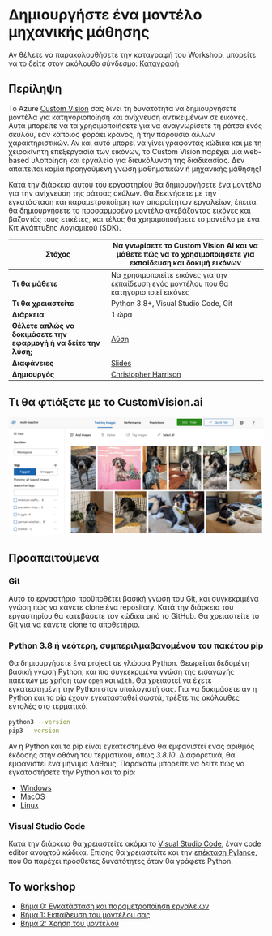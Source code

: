 # Δημιουργήστε ένα μοντέλο μηχανικής μάθησης

Αν θέλετε να παρακολουθήσετε την καταγραφή του Workshop, μπορείτε να το δείτε στον ακόλουθο σύνδεσμο: [Καταγραφή](https://cutt.ly/workshop-dog)

## Περίληψη

Το Azure [Custom Vision](https://docs.microsoft.com/azure/cognitive-services/custom-vision-service/?WT.mc_id=academic-49102-chrhar) σας δίνει τη δυνατότητα να δημιουργήσετε μοντέλα για κατηγοριοποίηση και ανίχνευση αντικειμένων σε εικόνες. Αυτά μπορείτε να τα χρησιμοποιήσετε για να αναγνωρίσετε τη ράτσα ενός σκύλου, εάν κάποιος φοράει κράνος, ή την παρουσία άλλων χαρακτηριστικών. Αν και αυτό μπορεί να γίνει γράφοντας κώδικα και με τη χειροκίνητη επεξεργασία των εικόνων, το Custom Vision παρέχει μία web-based υλοποίηση και εργαλεία για διευκόλυνση της διαδικασίας. Δεν απαιτείται καμία προηγούμενη γνώση μαθηματικών ή μηχανικής μάθησης!

Κατά την διάρκεια αυτού του εργαστηρίου θα δημιουργήσετε ένα μοντέλο για την ανίχνευση της ράτσας σκύλων. Θα ξεκινήσετε με την εγκατάσταση και παραμετροποίηση των απαραίτητων εργαλείων, έπειτα θα δημιουργήσετε το προσαρμοσένο μοντέλο ανεβάζοντας εικόνες και βάζοντάς τους ετικέτες, και τέλος θα χρησιμοποιήσετε το μοντέλο με ένα Κιτ Ανάπτυξης Λογισμικού (SDK).

| **Στόχος**              | Να γνωρίσετε το Custom Vision AI και να μάθετε πώς να το χρησιμοποιήσετε για εκπαίδευση και δοκιμή εικόνων    |
| ----------------------------- | --------------------------------------------------------------------- |
| **Τι θα μάθετε**       | Να χρησιμοποιείτε εικόνες για την εκπαίδευση ενός μοντέλου που θα κατηγοριοποιεί εικόνες                                        |
| **Τι θα χρειαστείτε**          | Python 3.8+, Visual Studio Code, Git |
| **Διάρκεια**                  | 1 ώρα                                                                |
| **Θέλετε απλώς να δοκιμάσετε την εφαρμογή ή να δείτε την λύση;** | [Λύση](/solution)                         |
| **Διαφάνειες** | [Slides](slides.pdf)
| **Δημιουργός** | [Christopher Harrison](https://aka.ms/geektrainer)

## Τι θα φτιάξετε με το CustomVision.ai

![demo image](/images/demo.png)

## Προαπαιτούμενα

### Git

Αυτό το εργαστήριο προϋποθέτει βασική γνώση του Git, και συγκεκριμένα γνώση πώς να κάνετε clone ένα repository. Κατά την διάρκεια του εργαστηρίου θα κατεβάσετε τον κώδικα από το GitHub. Θα χρειαστείτε το [Git](https://git-scm.com/) για να κάνετε clone το αποθετήριο.

### Python 3.8 ή νεότερη, συμπεριλμαβανομένου του πακέτου pip

Θα δημιουργήσετε ένα project σε γλώσσα Python. Θεωρείται δεδομένη βασική γνώση Python, και πιο συγκεκριμένα γνώση της εισαγωγής πακέτων με χρήση των `open` και `with`. Θα χρειαστεί να έχετε εγκατεστημένη την Python στον υπολογιστή σας. Για να δοκιμάσετε αν η Python και το pip έχουν εγκατασταθεί σωστά, τρέξτε τις ακόλουθες εντολές στο τερματικό.

```bash
python3 --version
pip3 --version
```
Αν η Python και το pip είναι εγκατεστημένα θα εμφανιστεί ένας αριθμός έκδοσης στην οθόνη του τερματικού, όπως *3.8.10*. Διαφορετικά, θα εμφανιστεί ένα μήνυμα λάθους. Παρακάτω μπορείτε να δείτε πώς να εγκαταστήσετε την Python και το pip: 


- [Windows](https://docs.microsoft.com/windows/python/beginners?WT.mc_id=academic-49102-chrhar#install-python)
- [MacOS](https://www.python.org/downloads/macos/)
- [Linux](https://packaging.python.org/guides/installing-using-linux-tools/)

### Visual Studio Code

Κατά την διάρκεια θα χρειαστείτε ακόμα το [Visual Studio Code](https://code.visualstudio.com?WT.mc_id=academic-49102-chrhar), έναν code editor ανοιχτού κώδικα. Επίσης θα χρειαστείτε και την [επέκταση Pylance](https://marketplace.visualstudio.com/items?itemName=ms-python.vscode-pylance&WT.mc_id=academic-49102-chrhar), που θα παρέχει πρόσθετες δυνατότητες όταν θα γράφετε Python.

## Το workshop

- [Βήμα 0: Εγκατάσταση και παραμετροποίηση εργαλείων](setup.md)
- [Βήμα 1: Εκπαίδευση του μοντέλου σας](train.md)
- [Βήμα 2: Χρήση του μοντέλου](predict.md)
